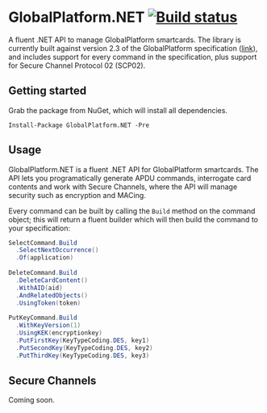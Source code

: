 # GlobalPlatform.NET [![Build status](https://ci.appveyor.com/api/projects/status/h0sci56qicwehbq1?svg=true)](https://ci.appveyor.com/project/jamesharling/globalplatform-net)
A fluent .NET API to manage GlobalPlatform smartcards. The library is currently built against version 2.3 of the GlobalPlatform specification ([link](https://www.globalplatform.org/specificationscard.asp)), and includes support for every command in the specification, plus support for Secure Channel Protocol 02 (SCP02).

## Getting started
Grab the package from NuGet, which will install all dependencies.

`Install-Package GlobalPlatform.NET -Pre`

## Usage
GlobalPlatform.NET is a fluent .NET API for GlobalPlatform smartcards. The API lets you programatically generate APDU commands, interrogate card contents and work with Secure Channels, where the API will manage security such as encryption and MACing.

Every command can be built by calling the `Build` method on the command object; this will return a fluent builder which will then build the command to your specification:

```csharp
SelectCommand.Build
  .SelectNextOccurrence()
  .Of(application)
                
DeleteCommand.Build
  .DeleteCardContent()
  .WithAID(aid)
  .AndRelatedObjects()
  .UsingToken(token)
  
PutKeyCommand.Build
  .WithKeyVersion(1)
  .UsingKEK(encryptionkey)
  .PutFirstKey(KeyTypeCoding.DES, key1)
  .PutSecondKey(KeyTypeCoding.DES, key2)
  .PutThirdKey(KeyTypeCoding.DES, key3)
```

## Secure Channels
Coming soon.
